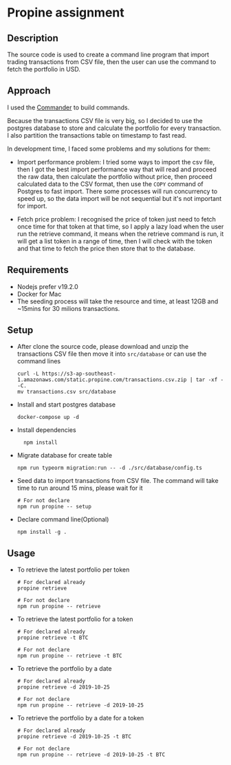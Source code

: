 # Propine assignment
## Description
The source code is used to create a command line program that import trading transactions from CSV file, then the user can use the command to fetch the portfolio in USD.
## Approach
I used the [Commander](https://github.com/tj/commander.js) to build commands.

Because the transactions CSV file is very big, so I decided to use the postgres database to store and calculate the portfolio for every transaction. I also partition the transactions table on timestamp to fast read.

In development time, I faced some problems and my solutions for them:
- Import performance problem: I tried some ways to import the csv file, then I got the best import performance way that will read and proceed the raw data, then calculate the portfolio without price, then proceed calculated data to the CSV format, then use the `COPY` command of Postgres to fast import. There some processes will run concurrency to speed up, so the data import will be not sequential but it's not important for import.

- Fetch price problem: I recognised the price of token just need to fetch once time for that token at that time, so I apply a lazy load when the user run the retrieve command, it means when the retrieve command is run, it will get a list token in a range of time, then I will check with the token and that time to fetch the price then store that to the database.
## Requirements
- Nodejs prefer v19.2.0
- Docker for Mac
- The seeding process will take the resource and time, at least 12GB and ~15mins for 30 milions transactions.
## Setup
- After clone the source code, please download and unzip the transactions CSV file then move it into `src/database` or can use the command lines
  ```shell
  curl -L https://s3-ap-southeast-1.amazonaws.com/static.propine.com/transactions.csv.zip | tar -xf - -C.
  mv transactions.csv src/database 
  ```
- Install and start postgres database
  ```shell
  docker-compose up -d
  ```
- Install dependencies
  ```shell
    npm install
  ```
- Migrate database for create table
  ```shell
  npm run typeorm migration:run -- -d ./src/database/config.ts
  ```
- Seed data to import transactions from CSV file. The command will take time to run around 15 mins, please wait for it
  ```shell
  # For not declare
  npm run propine -- setup
  ```
- Declare command line(Optional)
  ```shell
  npm install -g .
  ```

## Usage
- To retrieve the latest portfolio per token
  ```shell
  # For declared already
  propine retrieve
  ```
  ```shell
  # For not declare
  npm run propine -- retrieve
  ```
- To retrieve the latest portfolio for a token
  ```shell
  # For declared already
  propine retrieve -t BTC
  ```
  ```shell
  # For not declare
  npm run propine -- retrieve -t BTC
  ```
- To retrieve the portfolio by a date
  ```shell
  # For declared already
  propine retrieve -d 2019-10-25
  ```
  ```shell
  # For not declare
  npm run propine -- retrieve -d 2019-10-25
  ```
- To retrieve the portfolio by a date for a token
  ```shell
  # For declared already
  propine retrieve -d 2019-10-25 -t BTC
  ```
  ```shell
  # For not declare
  npm run propine -- retrieve -d 2019-10-25 -t BTC
  ```
